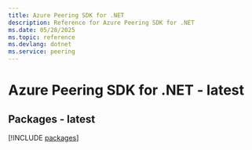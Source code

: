 ```yaml
---
title: Azure Peering SDK for .NET
description: Reference for Azure Peering SDK for .NET
ms.date: 05/28/2025
ms.topic: reference
ms.devlang: dotnet
ms.service: peering
---
```

# Azure Peering SDK for .NET - latest
## Packages - latest
[!INCLUDE [packages](peering-index.md)]